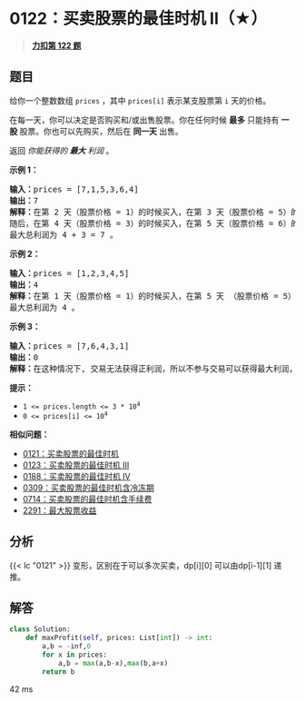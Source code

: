 # 0122：买卖股票的最佳时机 II（★）


> <u>**[力扣第 122 题](https://leetcode.cn/problems/best-time-to-buy-and-sell-stock-ii/)**</u>

## 题目

<p>给你一个整数数组 <code>prices</code> ，其中 <code>prices[i]</code> 表示某支股票第 <code>i</code> 天的价格。</p>

<p>在每一天，你可以决定是否购买和/或出售股票。你在任何时候 <strong>最多</strong> 只能持有 <strong>一股</strong> 股票。你也可以先购买，然后在 <strong>同一天</strong> 出售。</p>

<p>返回 <em>你能获得的 <strong>最大</strong> 利润</em> 。</p>



<p><strong>示例 1：</strong></p>

<pre>
<strong>输入：</strong>prices = [7,1,5,3,6,4]
<strong>输出：</strong>7
<strong>解释：</strong>在第 2 天（股票价格 = 1）的时候买入，在第 3 天（股票价格 = 5）的时候卖出, 这笔交易所能获得利润 = 5 - 1 = 4。
随后，在第 4 天（股票价格 = 3）的时候买入，在第 5 天（股票价格 = 6）的时候卖出, 这笔交易所能获得利润 = 6 - 3 = 3。
最大总利润为 4 + 3 = 7 。</pre>

<p><strong>示例 2：</strong></p>

<pre>
<strong>输入：</strong>prices = [1,2,3,4,5]
<strong>输出：</strong>4
<strong>解释：</strong>在第 1 天（股票价格 = 1）的时候买入，在第 5 天 （股票价格 = 5）的时候卖出, 这笔交易所能获得利润 = 5 - 1 = 4。
最大总利润为 4 。</pre>

<p><strong>示例 3：</strong></p>

<pre>
<strong>输入：</strong>prices = [7,6,4,3,1]
<strong>输出：</strong>0
<strong>解释：</strong>在这种情况下, 交易无法获得正利润，所以不参与交易可以获得最大利润，最大利润为 0。</pre>



<p><strong>提示：</strong></p>

<ul>
<li><code>1 &lt;= prices.length &lt;= 3 * 10<sup>4</sup></code></li>
<li><code>0 &lt;= prices[i] &lt;= 10<sup>4</sup></code></li>
</ul>


**相似问题：**
- [0121：买卖股票的最佳时机](/leetcode/0121)
- [0123：买卖股票的最佳时机 III](/leetcode/0123)
- [0188：买卖股票的最佳时机 IV](/leetcode/0188)
- [0309：买卖股票的最佳时机含冷冻期](/leetcode/0309)
- [0714：买卖股票的最佳时机含手续费](/leetcode/0714)
- [2291：最大股票收益](/leetcode/2291)


## 分析

 {{< lc "0121" >}} 变形，区别在于可以多次买卖，dp[i][0] 可以由dp[i-1][1] 递推。

## 解答

```python
class Solution:
    def maxProfit(self, prices: List[int]) -> int:
        a,b = -inf,0
        for x in prices:
            a,b = max(a,b-x),max(b,a+x)
        return b
```
42 ms




